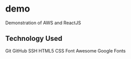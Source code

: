 # demo

Demonstration of AWS and ReactJS 

Technology Used
---------------
Git
GitHub
SSH
HTML5
CSS
Font Awesome
Google Fonts
